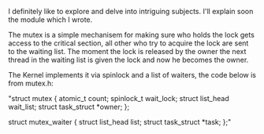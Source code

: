 I definitely like to explore and delve into intriguing subjects.
I'll explain soon the module which I wrote.

The mutex is a simple mechanisem for making sure who holds the lock gets access to the critical section,
all other who try to acquire the lock are sent to the waiting list.
The moment the lock is released by the owner the next thread in the waiting list is given the lock and now he becomes the owner.

The Kernel implements it via spinlock and a list of waiters, the code below is from mutex.h:

"struct mutex {
	atomic_t		count;
	spinlock_t		wait_lock;
	struct list_head	wait_list;
	struct task_struct	*owner;
};


struct mutex_waiter {
	struct list_head	list;
	struct task_struct	*task;
};"
